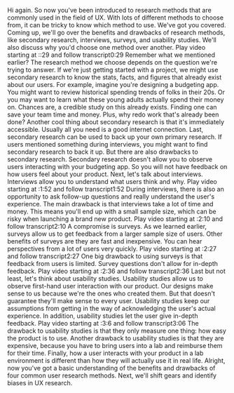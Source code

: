 
Hi again. So now you've been introduced to research methods that are commonly used in the field of UX. With lots of different methods to choose from, it can be tricky to know which method to use. We've got you covered. Coming up, we'll go over the benefits and drawbacks of research methods, like secondary research, interviews, surveys, and usability studies. We'll also discuss why you'd choose one method over another.
Play video starting at ::29 and follow transcript0:29
Remember what we mentioned earlier? The research method we choose depends on the question we're trying to answer. If we're just getting started with a project, we might use secondary research to know the stats, facts, and figures that already exist about our users. For example, imagine you're designing a budgeting app. You might want to review historical spending trends of folks in their 20s. Or you may want to learn what these young adults actually spend their money on. Chances are, a credible study on this already exists. Finding one can save your team time and money. Plus, why redo work that's already been done? Another cool thing about secondary research is that it's immediately accessible. Usually all you need is a good internet connection. Last, secondary research can be used to back up your own primary research. If users mentioned something during interviews, you might want to find secondary research to back it up. But there are also drawbacks to secondary research. Secondary research doesn't allow you to observe users interacting with your budgeting app. So you will not have feedback on how users feel about your product. Next, let's talk about interviews. Interviews allow you to understand what users think and why.
Play video starting at :1:52 and follow transcript1:52
During interviews, there is also an opportunity to ask follow-up questions and really understand the user's experience. The main drawback is that interviews take a lot of time and money. This means you'll end up with a small sample size, which can be risky when launching a brand new product.
Play video starting at :2:10 and follow transcript2:10
A compromise is surveys. As we learned earlier, surveys allow us to get feedback from a larger sample size of users. Other benefits of surveys are they are fast and inexpensive. You can hear perspectives from a lot of users very quickly.
Play video starting at :2:27 and follow transcript2:27
One big drawback to using surveys is that feedback from users is limited. Survey questions don't allow for in-depth feedback.
Play video starting at :2:36 and follow transcript2:36
Last but not least, let's think about usability studies. Usability studies allow us to observe first-hand user interaction with our product. Our designs make sense to us because we're the ones who created them. But that doesn't guarantee they'll make sense to every user. Usability studies keep our assumptions from getting in the way of acknowledging the user's actual experience. In addition, usability studies let the user give in-depth feedback.
Play video starting at :3:6 and follow transcript3:06
The drawback to usability studies is that they only measure one thing: how easy the product is to use. Another drawback to usability studies is that they are expensive, because you have to bring users into a lab and reimburse them for their time. Finally, how a user interacts with your product in a lab environment is different than how they will actually use it in real life. Alright, now you've got a basic understanding of the benefits and drawbacks of four common user research methods. Next, we'll shift gears and identify biases in UX research.